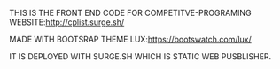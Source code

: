 THIS IS THE FRONT END CODE FOR COMPETITVE-PROGRAMING WEBSITE:http://cplist.surge.sh/

MADE WITH BOOTSRAP THEME LUX:https://bootswatch.com/lux/

IT IS DEPLOYED WITH SURGE.SH WHICH IS STATIC WEB PUSBLISHER.